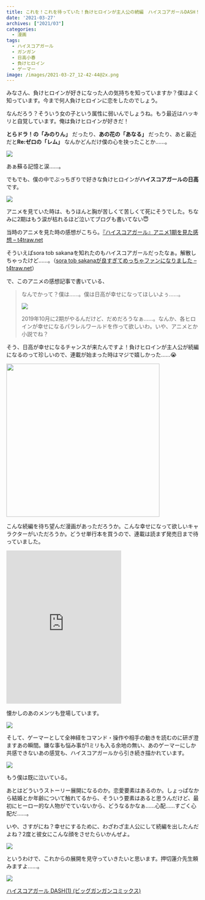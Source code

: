 ```yaml
---
title: これを！これを待っていた！負けヒロインが主人公の続編　ハイスコアガールDASH！
date: '2021-03-27'
archives: ["2021/03"]
categories:
  - 漫画
tags:
  - ハイスコアガール
  - ガンガン
  - 日高小春
  - 負けヒロイン
  - ゲーマー
image: /images/2021-03-27_12-42-44@2x.png
---
```

みなさん、負けヒロインが好きになった人の気持ちを知っていますか？僕はよく知っています。今まで何人負けヒロインに恋をしたのでしょう。

なんだろう？そういう女の子という属性に弱いんでしょうね。もう最近はハッキリと自覚しています。俺は負けヒロインが好きだ！

**とらドラ！の「みのりん」** だったり、**あの花の「あなる」** だったり、あと最近だと**Re:ゼロの「レム」** なんかどんだけ僕の心を抉ったことか……。

![](/images/losing_heroine.png)

あぁ蘇る記憶と涙……。

でもでも、僕の中でぶっちぎりで好きな負けヒロインが**ハイスコアガールの日高** です。

![](/images/2021-03-27_12-59-16@2x.png)

アニメを見ていた時は、もうほんと胸が苦しくて苦しくて死にそうでした。ちなみに2期はもう涙が枯れるほど泣いてブログも書いてない😇

当時のアニメを見た時の感想がこちら。[『ハイスコアガール』アニメ1期を見た感想 – t4traw.net](https://t4traw.net/2019/05/01-085858/)

そういえばsora tob sakanaを知れたのもハイスコアガールだったなぁ。解散しちゃったけど……。（[sora tob sakanaが良すぎてめっちゃファンになりました – t4traw.net](https://t4traw.net/2019/05/22-085701/)）

で、このアニメの感想記事で書いている、

> なんでかって？僕は……。僕は日高が幸せになってほしいよぅ……。
>
> ![](/images/20190501-095517.png)
>
> 2019年10月に2期がやるんだけど、だめだろうなぁ……。なんか、各ヒロインが幸せになるパラレルワールドを作って欲しいわ。いや、アニメとか小説でね？

そう、日高が幸せになるチャンスが来たんですよ！負けヒロインが主人公が続編になるのって珍しいので、連載が始まった時はマジで嬉しかった……😭

<img src="/images/EKNKrryUcAA3Qws.jpeg" alt="" width="400px">

こんな続編を待ち望んだ漫画があっただろうか。こんな幸せになって欲しいキャラクターがいただろうか。どうせ単行本を買うので、連載は読まず発売日まで待っていました。

<iframe width="" height="400px" src="https://www.youtube.com/embed/y4VLngmCmU8" title="YouTube video player" frameborder="0" allow="accelerometer; autoplay; clipboard-write; encrypted-media; gyroscope; picture-in-picture" allowfullscreen></iframe>

懐かしのあのメンツも登場しています。

![](/images/2021-03-27_13-24-10@2x.png)

そして、ゲーマーとして全神経をコマンド・操作や相手の動きを読むのに研ぎ澄ますあの瞬間。嫌な事も悩み事が1ミリも入る余地の無い、あのゲーマーにしか共感できないあの感覚も、ハイスコアガールから引き続き描かれています。

![](/images/2021-03-27_16-42-05@2x.png)

もう僕は既に泣いている。

あとはどういうストーリー展開になるのか。恋愛要素はあるのか。しょっぱなから結婚とか年齢について触れてるから、そういう要素はあると思うんだけど、最初にヒーロー的な人物がでていないから、どうなるかなぁ……心配……すごく心配だ……。

いや、さすがにね？幸せにするために、わざわざ主人公にして続編を出したんだよね？2度と彼女にこんな顔をさせたらいかんぜよ。

![](/images/2021-03-27_16-45-21@2x.png)

というわけで、これからの展開を見守っていきたいと思います。押切蓮介先生頼みますよ……。

<div class="amazfy">
<a href="https://www.amazon.co.jp/dp/475757021X?tag=t4traw-22">
<img src="https://ws-fe.amazon-adsystem.com/widgets/q?_encoding=UTF8&ASIN=475757021X&Format=_SL250_&ID=AsinImage&MarketPlace=JP&ServiceVersion=20070822&WS=1&tag=t4traw-22&language=ja_JP">
<p>ハイスコアガール DASH(1) (ビッグガンガンコミックス)</p>
</a>
</div>
